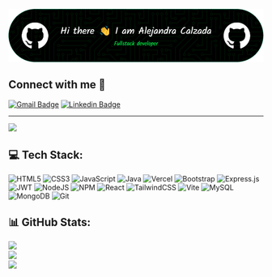 
![Header](./github-header-image%20(fullstack).png)

## Connect with me 🤝


[![Gmail Badge](https://img.shields.io/badge/-calzadaloyaalejandra@gmail.com-c14438?style=flat-square&logo=Gmail&logoColor=white&link=mailto:calzadaloyaalejandra@gmail.com)](mailto:calzadaloyaalejandra@gmail.com) [![Linkedin Badge](https://img.shields.io/badge/-alejandracalzadaloya-blue?style=flat-square&logo=Linkedin&logoColor=white&link=https://www.linkedin.com/in/alejandra-calzada-loya/)](https://www.linkedin.com/in/alejandra-calzada-loya/)

---
[![](https://visitcount.itsvg.in/api?id=AleCalz&icon=0&color=13)](https://visitcount.itsvg.in)

## 💻 Tech Stack:
![HTML5](https://img.shields.io/badge/html5-%23E34F26.svg?style=for-the-badge&logo=html5&logoColor=white) ![CSS3](https://img.shields.io/badge/css3-%231572B6.svg?style=for-the-badge&logo=css3&logoColor=white) ![JavaScript](https://img.shields.io/badge/javascript-%23323330.svg?style=for-the-badge&logo=javascript&logoColor=%23F7DF1E) ![Java](https://img.shields.io/badge/java-%23ED8B00.svg?style=for-the-badge&logo=openjdk&logoColor=white) ![Vercel](https://img.shields.io/badge/vercel-%23000000.svg?style=for-the-badge&logo=vercel&logoColor=white) ![Bootstrap](https://img.shields.io/badge/bootstrap-%238511FA.svg?style=for-the-badge&logo=bootstrap&logoColor=white) ![Express.js](https://img.shields.io/badge/express.js-%23404d59.svg?style=for-the-badge&logo=express&logoColor=%2361DAFB) ![JWT](https://img.shields.io/badge/JWT-black?style=for-the-badge&logo=JSON%20web%20tokens) ![NodeJS](https://img.shields.io/badge/node.js-6DA55F?style=for-the-badge&logo=node.js&logoColor=white) ![NPM](https://img.shields.io/badge/NPM-%23CB3837.svg?style=for-the-badge&logo=npm&logoColor=white) ![React](https://img.shields.io/badge/react-%2320232a.svg?style=for-the-badge&logo=react&logoColor=%2361DAFB) ![TailwindCSS](https://img.shields.io/badge/tailwindcss-%2338B2AC.svg?style=for-the-badge&logo=tailwind-css&logoColor=white) ![Vite](https://img.shields.io/badge/vite-%23646CFF.svg?style=for-the-badge&logo=vite&logoColor=white) ![MySQL](https://img.shields.io/badge/mysql-4479A1.svg?style=for-the-badge&logo=mysql&logoColor=white) ![MongoDB](https://img.shields.io/badge/MongoDB-%234ea94b.svg?style=for-the-badge&logo=mongodb&logoColor=white) ![Git](https://img.shields.io/badge/git-%23F05033.svg?style=for-the-badge&logo=git&logoColor=white)

## 📊 GitHub Stats:
![](https://github-readme-stats.vercel.app/api/top-langs/?username=AleCalz&theme=merko&hide_border=true&include_all_commits=true&count_private=false&layout=compact)<br/>
![](https://github-readme-stats.vercel.app/api?username=AleCalz&theme=merko&hide_border=true&include_all_commits=true&count_private=false)<br/>
![](https://github-readme-streak-stats.herokuapp.com/?user=AleCalz&theme=merko&hide_border=true)<br/>

